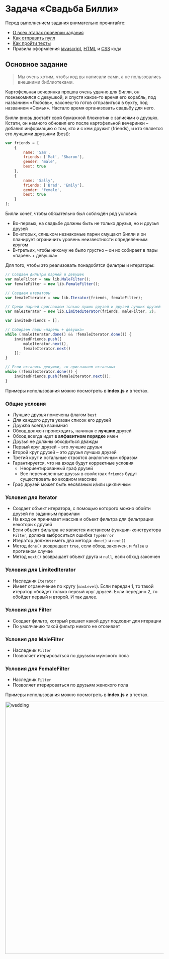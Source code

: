 # Задача «Свадьба Билли»

Перед выполнением задания внимательно прочитайте:

- [О всех этапах проверки задания](https://github.com/urfu-2017/guides/blob/master/workflow/overall.md)
- [Как отправить пулл](https://github.com/urfu-2017/guides/blob/master/workflow/pull.md)
- [Как пройти тесты](https://github.com/urfu-2017/guides/blob/master/workflow/test.md)
- Правила оформления [javascript](https://github.com/urfu-2017/guides/blob/master/codestyle/js.md), [HTML](https://github.com/urfu-2017/guides/blob/master/codestyle/html.md) и [CSS](https://github.com/urfu-2017/guides/blob/master/codestyle/css.md) кода

## Основное задание
> Мы очень хотим, чтобы код вы написали сами, а не пользовались внешними библиотеками.

Картофельная вечеринка прошла очень удачно для Билли, он познакомился с девушкой, и спустя какое-то время его корабль, под названием «Любовь», наконец-то готов отправиться в бухту, под названием «Семья». Настало время организовать свадьбу для него.

Билли вновь достаёт свой бумажной блокнотик с записями о друзьях. Кстати, он немного обновил его после картофельной вечеринки – добавил информацию о том, кто и с кем дружит (friends), и кто является его лучшими друзьями (best):
```js
var friends = [
    {
        name: 'Sam',
        friends: ['Mat', 'Sharon'],
        gender: 'male',
        best: true
    },
    {
        name: 'Sally',
        friends: ['Brad', 'Emily'],
        gender: 'female',
        best: true
    }
];
```

Билли хочет, чтобы обязательно был соблюдён ряд условий:
- Во-первых, на свадьбе должны быть не только друзья, но и друзья друзей
- Во-вторых, слишком незнакомые парни смущают Билли и он планирует ограничить уровень неизвестности определённым кругом
- В-третьих, чтобы никому не было грустно – он их собирает в пары «парень + девушка»

Для того, чтобы это реализовать понадобятся фильтры и итераторы:
```js
// Создаем фильтры парней и девушек
var maleFilter = new lib.MaleFilter();
var femaleFilter = new lib.FemaleFilter();

// Создаем итераторы
var femaleIterator = new lib.Iterator(friends, femaleFilter);

// Среди парней приглашаем только луших друзей и друзей лучших друзей
var maleIterator = new lib.LimitedIterator(friends, maleFilter, 2);

var invitedFriends = [];

// Собираем пары «парень + девушка»
while (!maleIterator.done() && !femaleIterator.done()) {
    invitedFriends.push([
        maleIterator.next(),
        femaleIterator.next()
    ]);
}

// Если остались девушки, то приглашаем остальных
while (!femaleIterator.done()) {
    invitedFriends.push(femaleIterator.next());
}
```

Примеры использования можно посмотреть в __index.js__ и в тестах.

### Общие условия
- Лучшие друзья помечены флагом `best`
- Для каждого друга указан список его друзей
- Дружба всегда взаимная
- Обход должен происходить, начиная с **лучших** друзей
- Обход всегда идет **в алфавитном порядке** имен
- Друзья не должны обходиться дважды
- Первый круг друзей – это лучшие друзья
- Второй круг друзей – это друзья лучших друзей
- Третий круг и остальные строятся аналогичным образом
- Гарантируется, что на входе будут корректные условия
    - Неориентированный граф друзей
    - Все перечисленные друзья в свойствах `friends` будут существовать во входном массиве
- Граф друзей может быть несвязным и/или цикличным

### Условия для Iterator
- Создает объект итератора, с помощью которого можно обойти друзей по заданным правилам
- На вход он принимает массив и объект фильтра для фильтрации некоторых друзей
- Если объект фильтра не является инстансом функции-конструктора `Filter`, должна выброситься ошибка `TypeError`
- Итератор должен иметь два метода: `done()` и `next()`
- Метод `done()` возвращает `true`, если обход закончен, и `false` в противном случае
- Метод `next()` возвращает объект друга и `null`, если обход закончен

### Условия для LimitedIterator
- Наследник `Iterator`
- Имеет ограничение по кругу (`maxLevel`).
  Если передан 1, то такой итератор обойдет только первый круг друзей.
  Если передано 2, то обойдет первый и второй. И так далее.

### Условия для Filter
- Создает фильтр, который решает какой друг подходит для итерации
- По умолчанию такой фильтр никого не отсеивает

### Условия для MaleFilter
- Наследник `Filter`
- Позволяет итерироваться по друзьям мужского пола

### Условия для FemaleFilter
- Наследник `Filter`
- Позволяет итерироваться по друзьям женского пола

Примеры использования можно посмотреть в __index.js__ и в тестах.

<img width="800" alt="wedding" src="https://cloud.githubusercontent.com/assets/4534405/20384988/82083cf4-acd7-11e6-893f-46dd4d7c5004.png">

